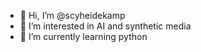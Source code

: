 - 💜 Hi, I’m @scyheidekamp 
- 🦄 I’m interested in AI and synthetic media
- 🔮 I’m currently learning python
